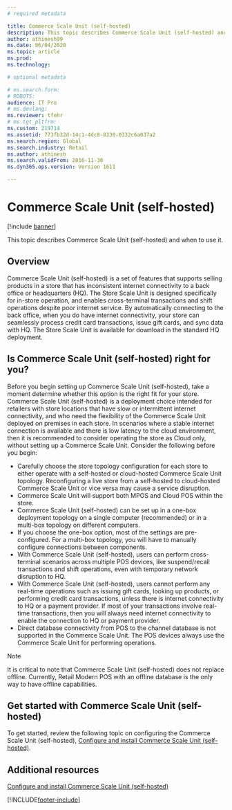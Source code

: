 ```yaml
---
# required metadata

title: Commerce Scale Unit (self-hosted)
description: This topic describes Commerce Scale Unit (self-hosted) and when to use it.
author: athinesh99
ms.date: 06/04/2020
ms.topic: article
ms.prod: 
ms.technology: 

# optional metadata

# ms.search.form: 
# ROBOTS: 
audience: IT Pro
# ms.devlang: 
ms.reviewer: tfehr
# ms.tgt_pltfrm: 
ms.custom: 219714
ms.assetid: 773fb32d-14c1-4dc8-8330-0332c6a037a2
ms.search.region: Global
ms.search.industry: Retail
ms.author: athinesh
ms.search.validFrom: 2016-11-30
ms.dyn365.ops.version: Version 1611

---
```


# Commerce Scale Unit (self-hosted)

[!include [banner](../includes/banner.md)]

This topic describes Commerce Scale Unit (self-hosted) and when to use it.

## Overview

Commerce Scale Unit (self-hosted) is a set of features that supports selling products in a store that has inconsistent internet connectivity to a back office or headquarters (HQ). The Store Scale Unit is designed specifically for in-store operation, and enables cross-terminal transactions and shift operations despite poor internet service. By automatically connecting to the back office, when you do have internet connectivity, your store can seamlessly process credit card transactions, issue gift cards, and sync data with HQ. The Store Scale Unit is available for download in the standard HQ deployment.

## Is Commerce Scale Unit (self-hosted) right for you?

Before you begin setting up Commerce Scale Unit (self-hosted), take a moment determine whether this option is the right fit for your store. Commerce Scale Unit (self-hosted) is a deployment choice intended for retailers with store locations that have slow or intermittent internet connectivity, and who need the flexibility of the Commerce Scale Unit deployed on premises in each store. 
In scenarios where a stable internet connection is available and there is low latency to the cloud environment, then it is recommended to consider operating the store as Cloud only, without setting up a Commerce Scale Unit. Consider the following before you begin:

-   Carefully choose the store topology configuration for each store to either operate with a self-hosted or cloud-hosted Commerce Scale Unit topology. Reconfiguring a live store from a self-hosted to cloud-hosted Commerce Scale Unit or vice versa may cause a service disruption.
-   Commerce Scale Unit will support both MPOS and Cloud POS within the store.
-   Commerce Scale Unit (self-hosted) can be set up in a one-box deployment topology on a single computer (recommended) or in a multi-box topology on different computers.
-   If you choose the one-box option, most of the settings are pre-configured. For a multi-box topology, you will have to manually configure connections between components.
-   With Commerce Scale Unit (self-hosted), users can perform cross-terminal scenarios across multiple POS devices, like suspend/recall transactions and shift operations, even with temporary network disruption to HQ.
-   With Commerce Scale Unit (self-hosted), users cannot perform any real-time operations such as issuing gift cards, looking up products, or performing credit card transactions, unless there is internet connectivity to HQ or a payment provider. If most of your transactions involve real-time transactions, then you will always need internet connectivity to enable the connection to HQ or payment provider.
-   Direct database connectivity from POS to the channel database is not supported in the Commerce Scale Unit. The POS devices always use the Commerce Scale Unit for performing operations.

> [!NOTE]
> It is critical to note that Commerce Scale Unit (self-hosted) does not replace offline. Currently, Retail Modern POS with an offline database is the only way to have offline capabilities. 

## Get started with Commerce Scale Unit (self-hosted)

To get started, review the following topic on configuring the Commerce Scale Unit (self-hosted), [Configure and install Commerce Scale Unit (self-hosted)](retail-store-scale-unit-configuration-installation.md).

## Additional resources

[Configure and install Commerce Scale Unit (self-hosted)](retail-store-scale-unit-configuration-installation.md)



[!INCLUDE[footer-include](../../includes/footer-banner.md)]